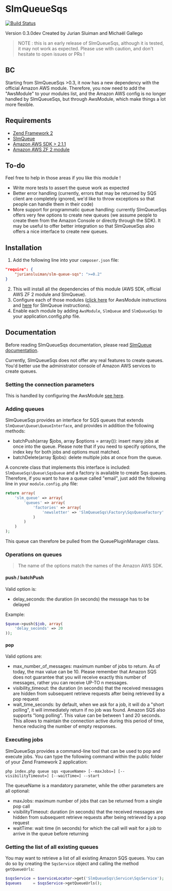 SlmQueueSqs
===========

[![Build Status](https://travis-ci.org/juriansluiman/SlmQueueSqs.png?branch=master)](https://travis-ci.org/juriansluiman/SlmQueueSqs)

Version 0.3.0dev Created by Jurian Sluiman and Michaël Gallego

> NOTE : this is an early release of SlmQueueSqs, although it is tested, it may not work as expected. Please use
> with caution, and don't hesitate to open issues or PRs !


BC
--

Starting from SlmQueueSqs >0.3, it now has a new dependency with the official Amazon AWS module. Therefore, you
now need to add the "AwsModule" to your modules list, and the Amazon AWS config is no longer handled by SlmQueueSqs,
but through AwsModule, which make things a lot more flexible.

Requirements
------------
* [Zend Framework 2](https://github.com/zendframework/zf2)
* [SlmQueue](https://github.com/juriansluiman/SlmQueue)
* [Amazon AWS SDK > 2.1.1](https://github.com/aws/aws-sdk-php)
* [Amazon AWS ZF 2 module](https://github.com/aws/aws-sdk-php-zf2)

To-do
-----

Feel free to help in those areas if you like this module !

* Write more tests to assert the queue work as expected
* Better error handling (currently, errors that may be returned by SQS client are completely ignored, we'd
 like to throw exceptions so that people can handle them in their code)
* More support for programmatic queue handling: currently SlmQueueSqs offers very few options to create new
 queues (we assume people to create them from the Amazon Console or directly through the SDK). It may be useful
 to offer better integration so that SlmQueueSqs also offers a nice interface to create new queues.

Installation
------------

1. Add the following line into your `composer.json` file:

```json
"require": {
	"juriansluiman/slm-queue-sqs": ">=0.2"
}
```

2. This will install all the dependencies of this module (AWS SDK, official AWS ZF 2 module and SlmQueue).
3. Configure each of those modules ([click here](https://github.com/aws/aws-sdk-php-zf2/blob/master/README.md) for AwsModule instructions and [here](https://github.com/juriansluiman/SlmQueue/blob/master/README.md) for SlmQueue instructions).
4. Enable each module by adding `AwsModule`, `SlmQueue` and `SlmQueueSqs` to your application.config.php file.

Documentation
-------------

Before reading SlmQueueSqs documentation, please read [SlmQueue documentation](https://github.com/juriansluiman/SlmQueue).

Currently, SlmQueueSqs does not offer any real features to create queues. You'd better use the administrator console
of Amazon AWS services to create queues.

### Setting the connection parameters

This is handled by configuring the AwsModule [see here](https://github.com/aws/aws-sdk-php-zf2/blob/master/README.md).

### Adding queues

SlmQueueSqs provides an interface for SQS queues that extends `SlmQueue\Queue\QueueInterface`, and provides in
addition the following methods:

* batchPush(array $jobs, array $options = array()): insert many jobs at once into the queue. Please note that if
you need to specify options, the index key for both jobs and options must matched.
* batchDelete(array $jobs): delete multiple jobs at once from the queue.

A concrete class that implements this interface is included: `SlmQueueSqs\Queue\SqsQueue` and a factory is available to
create Sqs queues. Therefore, if you want to have a queue called "email", just add the following line in your
`module.config.php` file:

```php
return array(
    'slm_queue' => array(
        'queues' => array(
            'factories' => array(
                'newsletter' => 'SlmQueueSqs\Factory\SqsQueueFactory'
            )
        )
    )
);
```

This queue can therefore be pulled from the QueuePluginManager class.


### Operations on queues

> The name of the options match the names of the Amazon AWS SDK.

#### push / batchPush

Valid option is:

* delay_seconds: the duration (in seconds) the message has to be delayed

Example:

```php
$queue->push($job, array(
    'delay_seconds' => 20
));
```

#### pop

Valid options are:

* max_number_of_messages: maximum number of jobs to return. As of today, the max value can be 10. Please
 remember that Amazon SQS does not guarantee that you will receive exactly
 this number of messages, rather you can receive UP-TO n messages.
* visibility_timeout: the duration (in seconds) that the received messages are hidden from subsequent
  retrieve requests after being retrieved by a pop request
* wait_time_seconds: by default, when we ask for a job, it will do a "short polling", it will
  immediately return if no job was found. Amazon SQS also supports "long polling". This
  value can be between 1 and 20 seconds. This allows to maintain the connection active
  during this period of time, hence reducing the number of empty responses.

### Executing jobs

SlmQueueSqs provides a command-line tool that can be used to pop and execute jobs. You can type the following
command within the public folder of your Zend Framework 2 application:

`php index.php queue sqs <queueName> [--maxJobs=] [--visibilityTimeout=] [--waitTime=] --start`

The queueName is a mandatory parameter, while the other parameters are all optional:

* maxJobs: maximum number of jobs that can be returned from a single pop call
* visibilityTimeout: duration (in seconds) that the received messages are hidden from subsequent retrieve requests after being retrieved by a pop request
* waitTime: wait time (in seconds) for which the call will wait for a job to arrive in the queue before returning


### Getting the list of all existing queues

You may want to retrieve a list of all existing Amazon SQS queues. You can do so by creating the `SqsService` object
and calling the method `getQueueUrls`:

```php
$sqsService = $serviceLocator->get('SlmQueueSqs\Service\SqsService');
$queues     = $sqsService->getQueueUrls();
```
